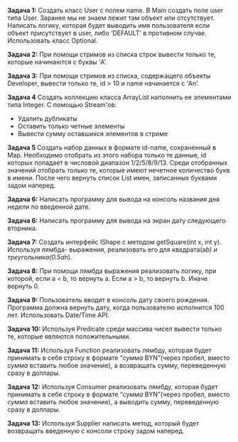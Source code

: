 **Задача 1:**
Создать класс User с полем name. В Main создать поле user типа User. Заранее мы не
знаем лежит там объект или отсутствует. Написать логику, которая будет выводить имя
пользователя если объект присутствует в user, либо ‘DEFAULT’ в противном случае.
Использовать класс Optional.

**Задача 2:**
При помощи стримов из списка строк вывести только те, которые начинаются с буквы ‘A’.

**Задача 3:**
При помощи стримов из списка, содержащего объекты Developer, вывести только те, id >
10 и name начинается с ‘An’.

**Задача 4**
Создать коллекцию класса ArrayList наполнить ее элементами типа Integer. С помощью
Stream'ов:
- Удалить дубликаты
- Оставить только четные элементы
- Вывести сумму оставшихся элементов в стриме

**Задача 5**
Создать набор данных в формате id-name, сохраненный в Map. Необходимо отобрать из
этого набора только те данные, id которых попадает в числовой диапазон 1/2/5/8/9/13.
Среди отобранных значений отобрать только те, которые имеют нечетное количество
букв в имени. После чего вернуть список List имен, записанных буквами задом наперед.

**Задача 6:**
Написать программу для вывода на консоль названия дня недели по введенной дате.

**Задача 6:**
Написать программу для вывода на экран дату следующего вторника.

**Задача 7:**
Создать интерфейс IShape с методом getSquare(int x, int y). Используя лямбда-
выражения, реализовать его для квадрата(a*b) и треугольника(0.5a*h).

**Задача 8:**
При помощи лямбда выражения реализовать логику, при которой, если а < b, то вернуть
а. Если a > b, то вернуть b. Иначе вернуть 0.

**Задача 9:**
Пользователь вводит в консоль дату своего рождения. Программа должна вернуть дату,
когда пользователю исполнится 100 лет. Использовать Date/Time API.

**Задача 10:**
Используя Predicate среди массива чисел вывести только те, которые являются
положительными.

**Задача 11:**
Используя Function реализовать лямбду, которая будет принимать в себя строку в
формате “*сумма* BYN”(через пробел, вместо *сумма* вставить любое значение), а
возвращать сумму, переведенную сразу в доллары.

**Задача 12:**
Используя Consumer реализовать лямбду, которая будет принимать в себя строку в
формате “*сумма* BYN”(через пробел, вместо *сумма* вставить любое значение), а
выводить сумму, переведенную сразу в доллары.

**Задача 13:**
Используя Supplier написать метод, который будет возвращать введенную с консоли
строку задом наперед.